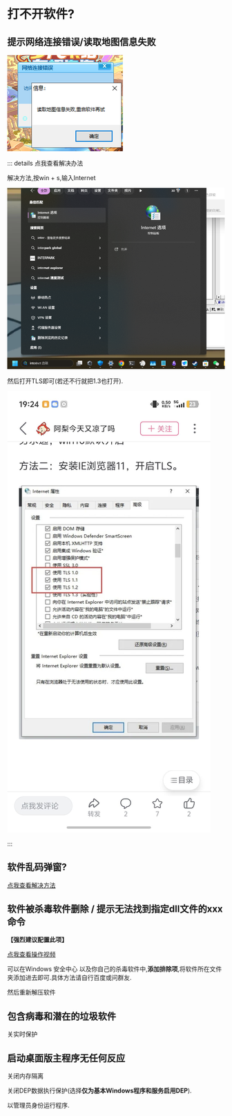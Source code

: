 # 打不开软件?

## 提示网络连接错误/读取地图信息失败

![alt text](./img/network_error.png)

::: details 点我查看解决办法

解决方法,按win + s,输入Internet

![alt text](./img/network_error_2.png)

然后打开TLS即可(若还不行就把1.3也打开).

![alt text](./img/6d822b326d1f845ebae4e757b9314465.jpg)

:::

## 软件乱码弹窗?

[点我查看解决方法](./introduce.md#乱码)

## 软件被杀毒软件删除 / 提示无法找到指定dll文件的xxx命令

**【强烈建议配置此项】**

[点我查看操作视频](https://www.bilibili.com/video/BV1vz4y1U7Pm)

可以在Windows 安全中心 以及你自己的杀毒软件中,**添加排除项**,将软件所在文件夹添加进去即可.具体方法请自行百度或问群友.

然后重新解压软件

## 包含病毒和潜在的垃圾软件

关实时保护

## 启动桌面版主程序无任何反应

关闭内存隔离

关闭DEP数据执行保护(选择**仅为基本Windows程序和服务启用DEP**).

以管理员身份运行程序.
